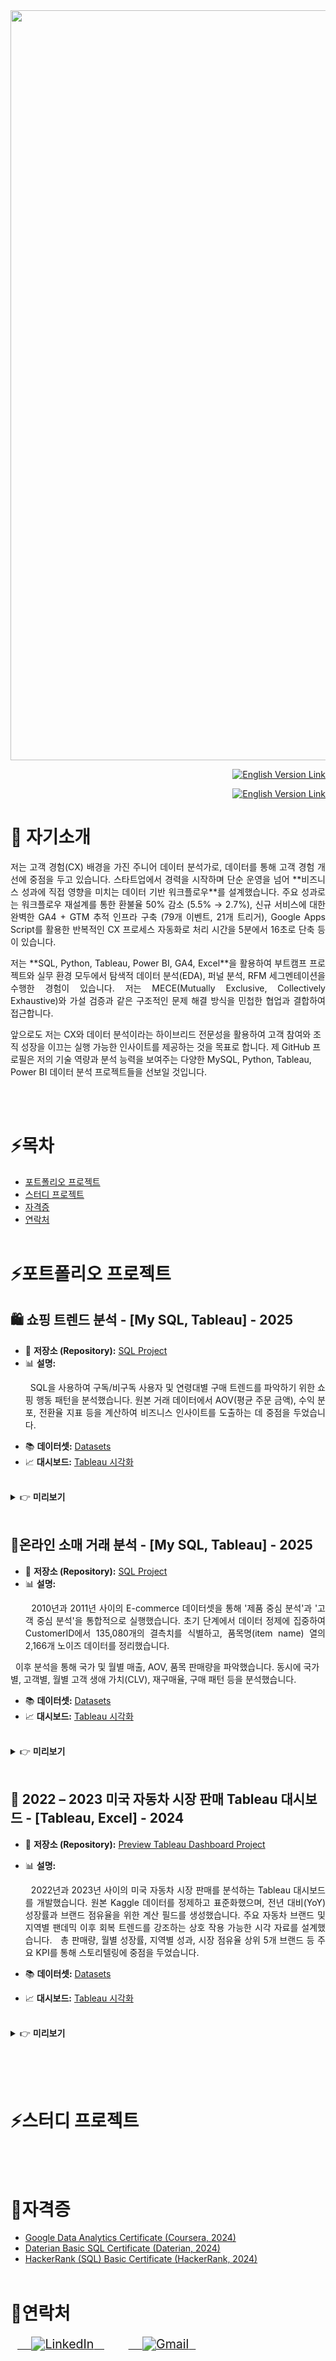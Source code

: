 <img src="https://capsule-render.vercel.app/api?type=waving&height=300&text=데이터%20분석%20포트폴리오&fontSize=50&color=0:ADFF2F,100:7CFC00" width="1200" />

<p align="right">
  <a href="https://github.com/JunghyeonAhn/JunghyeonAhn/blob/main/README.md" target="_blank">
    <img src="https://img.shields.io/badge/English_Version-blue?style=flat-square" alt="English Version Link"/>
  </a>
</p>

<p align="right">
  <a href="https://github.com/JunghyeonAhn/README.md" target="_blank">
    <img src="https://img.shields.io/badge/English_Version-blue?style=flat-square" alt="English Version Link"/>
  </a>
</p>

# 🤚 자기소개
<p align="justify">
저는 고객 경험(CX) 배경을 가진 주니어 데이터 분석가로, 데이터를 통해 고객 경험 개선에 중점을 두고 있습니다. 스타트업에서 경력을 시작하며 단순 운영을 넘어 **비즈니스 성과에 직접 영향을 미치는 데이터 기반 워크플로우**를 설계했습니다. 주요 성과로는 워크플로우 재설계를 통한 환불율 50% 감소 (5.5% → 2.7%), 신규 서비스에 대한 완벽한 GA4 + GTM 추적 인프라 구축 (79개 이벤트, 21개 트리거), Google Apps Script를 활용한 반복적인 CX 프로세스 자동화로 처리 시간을 5분에서 16초로 단축 등이 있습니다.
</p>
<p align="justify">
저는 **SQL, Python, Tableau, Power BI, GA4, Excel**을 활용하여 부트캠프 프로젝트와 실무 환경 모두에서 탐색적 데이터 분석(EDA), 퍼널 분석, RFM 세그멘테이션을 수행한 경험이 있습니다. 저는 MECE(Mutually Exclusive, Collectively Exhaustive)와 가설 검증과 같은 구조적인 문제 해결 방식을 민첩한 협업과 결합하여 접근합니다.
</p>
앞으로도 저는 CX와 데이터 분석이라는 하이브리드 전문성을 활용하여 고객 참여와 조직 성장을 이끄는 실행 가능한 인사이트를 제공하는 것을 목표로 합니다. 제 GitHub 프로필은 저의 기술 역량과 분석 능력을 보여주는 다양한 MySQL, Python, Tableau, Power BI 데이터 분석 프로젝트들을 선보일 것입니다.
</p>

<br/><br/>

# ⚡목차
- [포트폴리오 프로젝트](#포트폴리오-프로젝트)
- [스터디 프로젝트](#스터디-프로젝트)
- [자격증](#자격증)
- [연락처](#연락처)
<br/><br/>

# ⚡포트폴리오 프로젝트
## 🛍️ 쇼핑 트렌드 분석 - [My SQL, Tableau] - 2025
- 📂 **저장소 (Repository):** [SQL Project](https://github.com/JunghyeonAhn/SQL-Project-/tree/main/Shopping%20trend%20analysis)
  
- 📊 **설명:**
  <p align="justify">
  SQL을 사용하여 구독/비구독 사용자 및 연령대별 구매 트렌드를 파악하기 위한 쇼핑 행동 패턴을 분석했습니다. 원본 거래 데이터에서 AOV(평균 주문 금액), 수익 분포, 전환율 지표 등을 계산하여 비즈니스 인사이트를 도출하는 데 중점을 두었습니다.
</p>

- 📚 **데이터셋:** [Datasets](https://www.kaggle.com/datasets/iamsouravbanerjee/customer-shopping-trends-dataset/discussion?sort=hotness)
- 📈 **대시보드:** [Tableau 시각화](https://public.tableau.com/views/Shoppingtrendvisual-ing/ShopingTrend?:language=ko-KR&:sid=&:redirect=auth&:display_count=n&:origin=viz_share_link)
<br/>
<details>
<summary>👉 <b>미리보기</b> </summary>
<img width="1686" height="1011" alt="Shoping Trend" src="https://github.com/user-attachments/assets/757b32b7-b3c8-41ef-a7f9-f05a02b84d3b" />

</details>
<br/>

## 🛒온라인 소매 거래 분석 - [My SQL, Tableau] - 2025
- 📂 **저장소 (Repository):** [SQL Project](https://github.com/JunghyeonAhn/SQL-Project-/blob/main/Online%20Retail%20Transaction%20Analysis/README.md)
- 📊 **설명:**
  <p align="justify">
  2010년과 2011년 사이의 E-commerce 데이터셋을 통해 '제품 중심 분석'과 '고객 중심 분석'을 통합적으로 실행했습니다. 초기 단계에서 데이터 정제에 집중하여 CustomerID에서 135,080개의 결측치를 식별하고, 품목명(item name) 열의 2,166개 노이즈 데이터를 정리했습니다.

  이후 분석을 통해 국가 및 월별 매출, AOV, 품목 판매량을 파악했습니다. 동시에 국가별, 고객별, 월별 고객 생애 가치(CLV), 재구매율, 구매 패턴 등을 분석했습니다.
  </p>

- 📚 **데이터셋:** [Datasets](https://www.kaggle.com/datasets/carrie1/ecommerce-data/data)
- 📈 **대시보드:** [Tableau 시각화](https://public.tableau.com/shared/QMXFD7R7Z?:display_count=n&:origin=viz_share_link)
<br/>
<details>
<summary>👉 <b>미리보기</b> </summary>
<img width="1365" height="767" alt="Online retail - Overview" src="https://github.com/user-attachments/assets/ac4d40b6-2cc0-400f-8750-39e498896ca7" />
<img width="1365" height="767" alt="Online retail - Order detail" src="https://github.com/user-attachments/assets/99a13217-7c55-4212-8b5f-4a078c31e3db" />
</details>
<br/>

## 🚗 2022 – 2023 미국 자동차 시장 판매 Tableau 대시보드 - [Tableau, Excel] - 2024
- 📂 **저장소 (Repository):** [Preview Tableau Dashboard Project](https://github.com/JunghyeonAhn/Visualizations/blob/main/assets/Tableau_USA_Car_Market/README.md)
- 📊 **설명:**
  <p align="justify">
  2022년과 2023년 사이의 미국 자동차 시장 판매를 분석하는 Tableau 대시보드를 개발했습니다. 원본 Kaggle 데이터를 정제하고 표준화했으며, 전년 대비(YoY) 성장률과 브랜드 점유율을 위한 계산 필드를 생성했습니다. 주요 자동차 브랜드 및 지역별 팬데믹 이후 회복 트렌드를 강조하는 상호 작용 가능한 시각 자료를 설계했습니다.
  총 판매량, 월별 성장률, 지역별 성과, 시장 점유율 상위 5개 브랜드 등 주요 KPI를 통해 스토리텔링에 중점을 두었습니다.
  </p>

- 📚 **데이터셋:** [Datasets](https://www.kaggle.com/datasets/missionjee/car-sales-report)
- 📈 **대시보드:** [Tableau 시각화](https://public.tableau.com/app/profile/jung.hyeon.ahn/viz/20222023USACarSalesDashboard/2022-2023USACarSalesTrend)
<br/>
<details>
<summary>👉 <b>미리보기</b> </summary>
<b>2022 - 2023 미국 자동차 판매 트렌드</b><br/>
<img width="1799" height="1011" alt="2022 - 2023 USA Car Sales Trend" src="https://github.com/user-attachments/assets/83336646-b878-4fc8-9f8d-65ea592577ff" />
<b>브랜드별 자동차 판매 트렌드</b><br/>
<img width="1799" height="1011" alt="Car Sales Trend by Brand" src="https://github.com/user-attachments/assets/7c26c660-68d9-426d-8112-20cb34a2a118" />
<b>차종별 자동차 판매 트렌드</b><br/>
<img width="1799" height="1011" alt="Car Sales Trend by Car Types" src="https://github.com/user-attachments/assets/e217d33b-8c56-4662-9bcf-031dd82110b8" />
<b>성별 자동차 판매 트렌드</b><br/>
<img width="1799" height="1011" alt="Car Sales Trend by Gender" src="https://github.com/user-attachments/assets/2d1e4205-965c-4c29-96cf-b441063d233c" />
<b>딜러 지역별 판매 트렌드</b><br/>
<img width="1799" height="1011" alt="Sales Trend by Dealer by Region" src="https://github.com/user-attachments/assets/1d471c6d-51e6-48ee-b5b3-63cd8fb9f265" />
</details>
<br/>

<br/><br/>

# ⚡스터디 프로젝트


<br/><br/>

# 📜자격증
- [Google Data Analytics Certificate (Coursera, 2024)](https://github.com/JunghyeonAhn/Junghyeon_Ahn/blob/main/Google%20Data%20Analyst%20Certificate.pdf)
- [Daterian Basic SQL Certificate (Daterian, 2024)](https://github.com/JunghyeonAhn/Junghyeon_Ahn/blob/main/Daterian%20Basic%20SQL%20Certificate.png)
- [HackerRank (SQL) Basic Certificate (HackerRank, 2024)](https://github.com/JunghyeonAhn/Junghyeon_Ahn/blob/main/HakerRank%20basic%20SQL.png)
<br/><br/>

# 🤝연락처
<p align="left" style="zoom:1.4;">
  <a href="https://www.linkedin.com/in/junghyeon-ahn/" target="_blank">
    <img src="https://img.shields.io/badge/LinkedIn-0A66C2?style=for-the-badge&logo=linkedin&logoColor=white" alt="LinkedIn"/>
  </a>
  &nbsp;&nbsp;
  <a href="https://mail.google.com/mail/?view=cm&fs=1&to=ro033026@gmail.com" target="_blank">
    <img src="https://img.shields.io/badge/Gmail-D14836?style=for-the-badge&logo=gmail&logoColor=white" alt="Gmail"/>
  </a>
</p>
